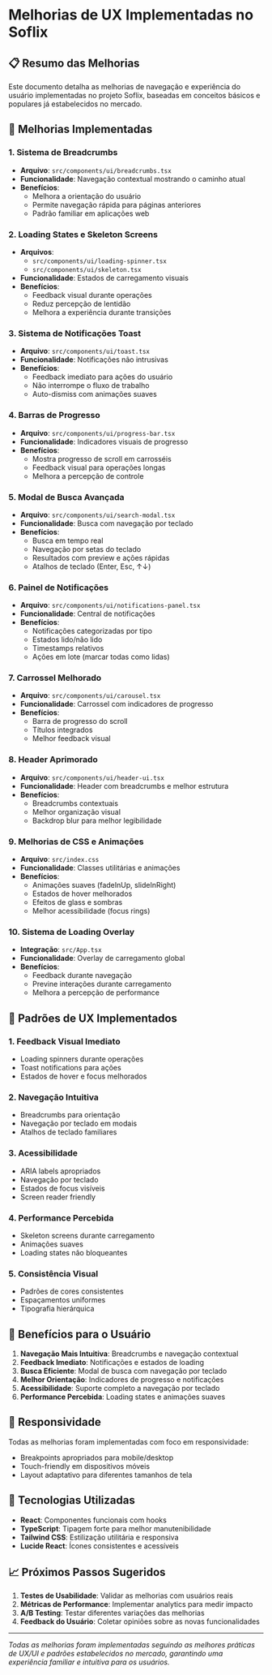 # Melhorias de UX Implementadas no Soflix

## 📋 Resumo das Melhorias

Este documento detalha as melhorias de navegação e experiência do usuário implementadas no projeto Soflix, baseadas em conceitos básicos e populares já estabelecidos no mercado.

## 🎯 Melhorias Implementadas

### 1. **Sistema de Breadcrumbs**
- **Arquivo**: `src/components/ui/breadcrumbs.tsx`
- **Funcionalidade**: Navegação contextual mostrando o caminho atual
- **Benefícios**: 
  - Melhora a orientação do usuário
  - Permite navegação rápida para páginas anteriores
  - Padrão familiar em aplicações web

### 2. **Loading States e Skeleton Screens**
- **Arquivos**: 
  - `src/components/ui/loading-spinner.tsx`
  - `src/components/ui/skeleton.tsx`
- **Funcionalidade**: Estados de carregamento visuais
- **Benefícios**:
  - Feedback visual durante operações
  - Reduz percepção de lentidão
  - Melhora a experiência durante transições

### 3. **Sistema de Notificações Toast**
- **Arquivo**: `src/components/ui/toast.tsx`
- **Funcionalidade**: Notificações não intrusivas
- **Benefícios**:
  - Feedback imediato para ações do usuário
  - Não interrompe o fluxo de trabalho
  - Auto-dismiss com animações suaves

### 4. **Barras de Progresso**
- **Arquivo**: `src/components/ui/progress-bar.tsx`
- **Funcionalidade**: Indicadores visuais de progresso
- **Benefícios**:
  - Mostra progresso de scroll em carrosséis
  - Feedback visual para operações longas
  - Melhora a percepção de controle

### 5. **Modal de Busca Avançada**
- **Arquivo**: `src/components/ui/search-modal.tsx`
- **Funcionalidade**: Busca com navegação por teclado
- **Benefícios**:
  - Busca em tempo real
  - Navegação por setas do teclado
  - Resultados com preview e ações rápidas
  - Atalhos de teclado (Enter, Esc, ↑↓)

### 6. **Painel de Notificações**
- **Arquivo**: `src/components/ui/notifications-panel.tsx`
- **Funcionalidade**: Central de notificações
- **Benefícios**:
  - Notificações categorizadas por tipo
  - Estados lido/não lido
  - Timestamps relativos
  - Ações em lote (marcar todas como lidas)

### 7. **Carrossel Melhorado**
- **Arquivo**: `src/components/ui/carousel.tsx`
- **Funcionalidade**: Carrossel com indicadores de progresso
- **Benefícios**:
  - Barra de progresso do scroll
  - Títulos integrados
  - Melhor feedback visual

### 8. **Header Aprimorado**
- **Arquivo**: `src/components/ui/header-ui.tsx`
- **Funcionalidade**: Header com breadcrumbs e melhor estrutura
- **Benefícios**:
  - Breadcrumbs contextuais
  - Melhor organização visual
  - Backdrop blur para melhor legibilidade

### 9. **Melhorias de CSS e Animações**
- **Arquivo**: `src/index.css`
- **Funcionalidade**: Classes utilitárias e animações
- **Benefícios**:
  - Animações suaves (fadeInUp, slideInRight)
  - Estados de hover melhorados
  - Efeitos de glass e sombras
  - Melhor acessibilidade (focus rings)

### 10. **Sistema de Loading Overlay**
- **Integração**: `src/App.tsx`
- **Funcionalidade**: Overlay de carregamento global
- **Benefícios**:
  - Feedback durante navegação
  - Previne interações durante carregamento
  - Melhora a percepção de performance

## 🎨 Padrões de UX Implementados

### **1. Feedback Visual Imediato**
- Loading spinners durante operações
- Toast notifications para ações
- Estados de hover e focus melhorados

### **2. Navegação Intuitiva**
- Breadcrumbs para orientação
- Navegação por teclado em modais
- Atalhos de teclado familiares

### **3. Acessibilidade**
- ARIA labels apropriados
- Navegação por teclado
- Estados de focus visíveis
- Screen reader friendly

### **4. Performance Percebida**
- Skeleton screens durante carregamento
- Animações suaves
- Loading states não bloqueantes

### **5. Consistência Visual**
- Padrões de cores consistentes
- Espaçamentos uniformes
- Tipografia hierárquica

## 🚀 Benefícios para o Usuário

1. **Navegação Mais Intuitiva**: Breadcrumbs e navegação contextual
2. **Feedback Imediato**: Notificações e estados de loading
3. **Busca Eficiente**: Modal de busca com navegação por teclado
4. **Melhor Orientação**: Indicadores de progresso e notificações
5. **Acessibilidade**: Suporte completo a navegação por teclado
6. **Performance Percebida**: Loading states e animações suaves

## 📱 Responsividade

Todas as melhorias foram implementadas com foco em responsividade:
- Breakpoints apropriados para mobile/desktop
- Touch-friendly em dispositivos móveis
- Layout adaptativo para diferentes tamanhos de tela

## 🔧 Tecnologias Utilizadas

- **React**: Componentes funcionais com hooks
- **TypeScript**: Tipagem forte para melhor manutenibilidade
- **Tailwind CSS**: Estilização utilitária e responsiva
- **Lucide React**: Ícones consistentes e acessíveis

## 📈 Próximos Passos Sugeridos

1. **Testes de Usabilidade**: Validar as melhorias com usuários reais
2. **Métricas de Performance**: Implementar analytics para medir impacto
3. **A/B Testing**: Testar diferentes variações das melhorias
4. **Feedback do Usuário**: Coletar opiniões sobre as novas funcionalidades

---

*Todas as melhorias foram implementadas seguindo as melhores práticas de UX/UI e padrões estabelecidos no mercado, garantindo uma experiência familiar e intuitiva para os usuários.*

